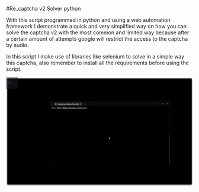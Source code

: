 #Re_captcha v2 Solver python

With this script programmed in python and using a web automation framework I demonstrate a quick and very simplified way on how you can solve the captcha v2 with the most common and limited way because after a certain amount of attempts google will restrict the access to the captcha by audio.

In this script I make use of libraries like selenium to solve in a simple way this captcha, also remember to install all the requirements before using the script. 



![Alt Text](https://raw.githubusercontent.com/NFT404/Re_captcha_v2-Solver/main/Animation.gif)
